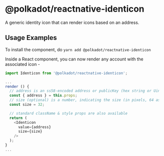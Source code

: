 # @polkadot/reactnative-identicon

A generic identity icon that can render icons based on an address.

## Usage Examples

To install the component, do `yarn add @polkadot/reactnative-identicon`

Inside a React component, you can now render any account with the associated icon -

```javascript
import Identicon from '@polkadot/reactnative-identicon';

...
render () {
  // address is an ss58-encoded address or publicKey (hex string or Uint8Array)
  const { address } = this.props;
  // size (optional) is a number, indicating the size (in pixels, 64 as default)
  const size = 32;

  // standard className & style props are also available
  return (
    <Identicon
      value={address}
      size={size}
    />
  );
}
...
```